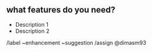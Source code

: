 ## what features do you need?

- Description 1
- Description 2

/label ~enhancement ~suggestion
/assign @dimasm93
